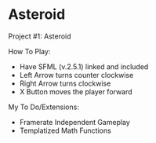 # Asteroid
 Project #1: Asteroid
 
 How To Play:
 - Have SFML (v.2.5.1) linked and included
 - Left Arrow turns counter clockwise
 - Right Arrow turns clockwise
 - X Button moves the player forward
 
 My To Do/Extensions:
 - Framerate Independent Gameplay
 - Templatized Math Functions
